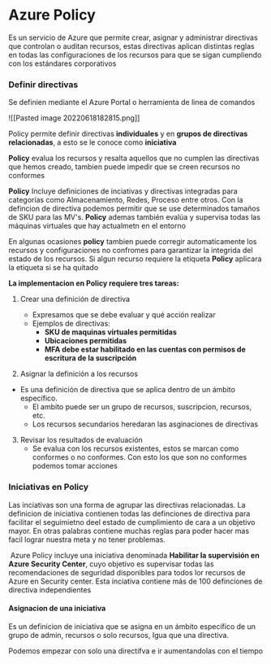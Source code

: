 # Azure Policy

Es un servicio de Azure que permite crear, asignar y administrar directivas que controlan o auditan recursos, estas directivas aplican distintas reglas en todas las configuraciones de los recursos para que se sigan cumpliendo con los estándares corporativos

### Definir directivas 

Se definien mediante el Azure Portal o herramienta de linea de comandos

![[Pasted image 20220618182815.png]]

Policy permite definir directivas **individuales** y en **grupos de directivas relacionadas**, a esto se le conoce como **iniciativa** 

**Policy** evalua los recursos y resalta aquellos que no cumplen las directivas que hemos creado, tambien puede impedir que se creen recursos no conformes

**Policy** Incluye definiciones de inciativas y directivas integradas  para categorías como Almacenamiento, Redes, Proceso entre otros. Con la defincion de directiva podemos permitir que se use determinados tamaños de SKU para las MV's. **Policy** ademas también evalúa y supervisa todas las máquinas virtuales que hay actualmetn en el entorno

En algunas ocasiones **policy** tambien puede corregir automaticamente los recursos y configuraciones no confromes para garantizar la integrida del estado de los recursos. Si algun recurso requiere la etiqueta **Policy** aplicara la etiqueta si se ha quitado

**La implementacion en Policy requiere tres tareas:**

1.  Crear una definición de directiva
	- Expresamos que se debe evaluar y qué acción realizar 
	- Ejemplos de directivas:
		- **SKU de maquinas virtuales permitidas**
		- **Ubicaciones permitidas**
		- **MFA debe estar habilitado en las cuentas con permisos de escritura de la suscripción**

2.   Asignar la definición a los recursos

- Es una definición de directiva que se aplica dentro de un ámbito específico.
	- El ambito puede ser un grupo de recursos, suscripcion, recursos, etc.
	- Los recursos secundarios heredaran las asginaciones de directivas

3.  Revisar los resultados de evaluación
	-  Se evalua con los recursos existentes, estos se marcan como conformes o no conformes. Con esto los que son no conformes podemos tomar acciones  


### Iniciativas en Policy

Las inciativas son una forma de agrupar las directivas relacionadas. La definicion de iniciativa contienen todas las definciones de directiva para facilitar el seguimietno deel estado de cumplimiento de cara a un objetivo mayor. En otras palabras contiene muchas reglas para poder hacer mas facil lograr nuestra meta y no tener problemas.

 Azure Policy incluye una iniciativa denominada **Habilitar la supervisión en Azure Security Center**, cuyo objetivo es supervisar todas las recomendaciones de seguridad disponibles para todos lor recursos de Azure en Security center. Esta inciativa contiene más de 100 definciones de directiva independientes

#### Asignacion de una iniciativa
Es un definicion de iniciativa que se asigna en un ámbito especifico de un grupo de admin, recursos o solo recursos, Igua que una directiva.

Podemos empezar con solo una directifva e ir aumentandolas con el tiempo